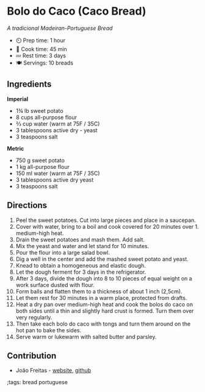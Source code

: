 # Bolo do Caco (Caco Bread)

_A tradicional Madeiran-Portuguese Bread_

- ⏲️ Prep time: 1 hour
- 🍳 Cook time: 45 min
- 💤 Rest time: 3 days
- 🍽️ Servings: 10 breads

## Ingredients

__Imperial__

- 1¾ lb sweet potato
- 8 cups all-purpose flour
- ⅔ cup water (warm at 75F / 35C)
- 3 tablespoons active dry - yeast
- 3 teaspoons salt

__Metric__
- 750 g sweet potato
- 1 kg all-purpose flour
- 150 ml water (warm at 75F / 35C)
- 3 tablespoons active dry yeast
- 3 teaspoons salt

## Directions

1. Peel the sweet potatoes. Cut into large pieces and place in a saucepan.
2. Cover with water, bring to a boil and cook covered for 20 minutes over 1. medium-high heat.
3. Drain the sweet potatoes and mash them. Add salt.
4. Mix the yeast and water and let stand for 10 minutes.
5. Pour the flour into a large salad bowl.
6. Dig a well in the center and add the mashed sweet potato and yeast.
7. Knead to obtain a homogeneous and elastic dough.
8. Let the dough ferment for 3 days in the refrigerator.
9. After 3 days, divide the dough into 8 to 10 pieces of equal weight on a work surface dusted with flour.
10. Form balls and flatten them to a thickness of about 1 inch (2,5cm).
11. Let them rest for 30 minutes in a warm place, protected from drafts.
12. Heat a dry pan over medium-high heat and cook the bolos do caco on both sides until a thin and slightly hard crust is formed. Turn them over very regularly.
13. Then take each bolo do caco with tongs and turn them around on the hot pan to bake the sides.
14. Serve warm or lukewarm with salted butter and parsley.

## Contribution

- João Freitas - [website](https://joaoofreitas.tech), [github](https://github.com/joaoofreitas)

;tags: bread portuguese
